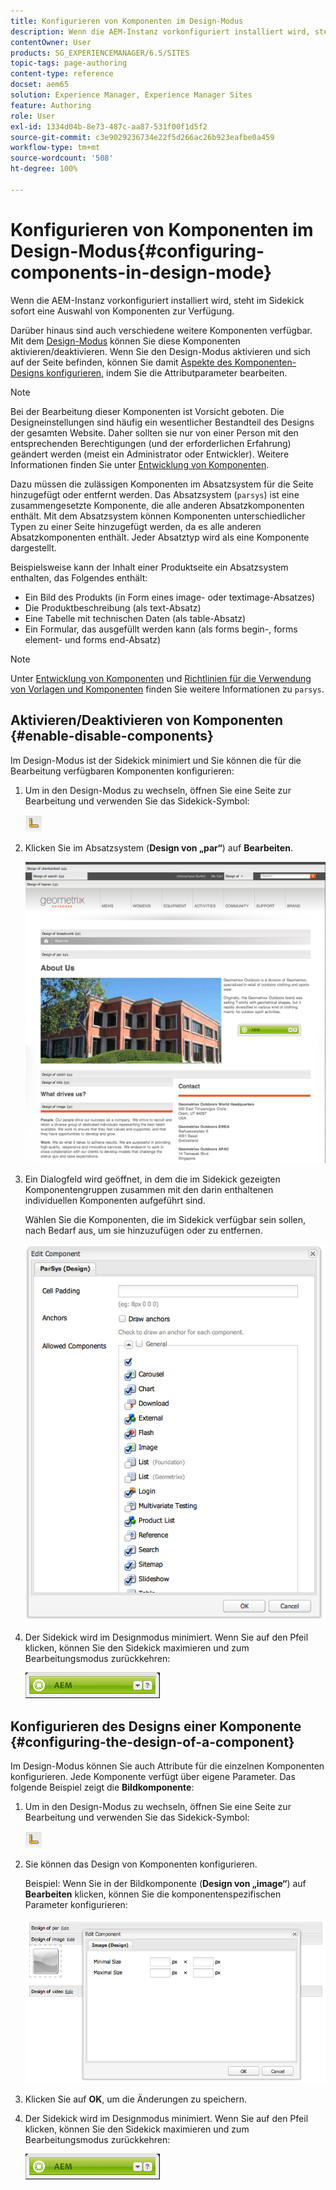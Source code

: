 ```yaml
---
title: Konfigurieren von Komponenten im Design-Modus
description: Wenn die AEM-Instanz vorkonfiguriert installiert wird, steht im Sidekick sofort eine Auswahl von Komponenten zur Verfügung. Darüber hinaus stehen auch verschiedene weitere Komponenten zur Verfügung. Sie können den Design-Modus verwenden, um diese Komponenten zu aktivieren/deaktivieren.
contentOwner: User
products: SG_EXPERIENCEMANAGER/6.5/SITES
topic-tags: page-authoring
content-type: reference
docset: aem65
solution: Experience Manager, Experience Manager Sites
feature: Authoring
role: User
exl-id: 1334d04b-8e73-487c-aa87-531f00f1d5f2
source-git-commit: c3e9029236734e22f5d266ac26b923eafbe0a459
workflow-type: tm+mt
source-wordcount: '508'
ht-degree: 100%

---
```


# Konfigurieren von Komponenten im Design-Modus{#configuring-components-in-design-mode}

Wenn die AEM-Instanz vorkonfiguriert installiert wird, steht im Sidekick sofort eine Auswahl von Komponenten zur Verfügung.

Darüber hinaus sind auch verschiedene weitere Komponenten verfügbar. Mit dem [Design-Modus](#enabledisablecomponentsusingdesignmode) können Sie diese Komponenten aktivieren/deaktivieren. Wenn Sie den Design-Modus aktivieren und sich auf der Seite befinden, können Sie damit [Aspekte des Komponenten-Designs konfigurieren](#configuringcomponentsusingdesignmode), indem Sie die Attributparameter bearbeiten.

>[!NOTE]
>
>Bei der Bearbeitung dieser Komponenten ist Vorsicht geboten. Die Designeinstellungen sind häufig ein wesentlicher Bestandteil des Designs der gesamten Website. Daher sollten sie nur von einer Person mit den entsprechenden Berechtigungen (und der erforderlichen Erfahrung) geändert werden (meist ein Administrator oder Entwickler). Weitere Informationen finden Sie unter [Entwicklung von Komponenten](/help/sites-developing/components.md).

Dazu müssen die zulässigen Komponenten im Absatzsystem für die Seite hinzugefügt oder entfernt werden. Das Absatzsystem (`parsys`) ist eine zusammengesetzte Komponente, die alle anderen Absatzkomponenten enthält. Mit dem Absatzsystem können Komponenten unterschiedlicher Typen zu einer Seite hinzugefügt werden, da es alle anderen Absatzkomponenten enthält. Jeder Absatztyp wird als eine Komponente dargestellt.

Beispielsweise kann der Inhalt einer Produktseite ein Absatzsystem enthalten, das Folgendes enthält:

* Ein Bild des Produkts (in Form eines image- oder textimage-Absatzes)
* Die Produktbeschreibung (als text-Absatz)
* Eine Tabelle mit technischen Daten (als table-Absatz)
* Ein Formular, das ausgefüllt werden kann (als forms begin-, forms element- und forms end-Absatz)

>[!NOTE]
>
>Unter [Entwicklung von Komponenten](/help/sites-developing/components.md#paragraphsystem) und [Richtlinien für die Verwendung von Vorlagen und Komponenten](/help/sites-developing/dev-guidelines-bestpractices.md#guidelines-for-using-templates-and-components) finden Sie weitere Informationen zu `parsys`.

## Aktivieren/Deaktivieren von Komponenten {#enable-disable-components}

Im Design-Modus ist der Sidekick minimiert und Sie können die für die Bearbeitung verfügbaren Komponenten konfigurieren:

1. Um in den Design-Modus zu wechseln, öffnen Sie eine Seite zur Bearbeitung und verwenden Sie das Sidekick-Symbol:

   ![Design-Modus](do-not-localize/chlimage_1.png)

1. Klicken Sie im Absatzsystem (**Design von „par“**) auf **Bearbeiten**.

   ![screen_shot_2012-02-08at102726am](assets/screen_shot_2012-02-08at102726am.png)

1. Ein Dialogfeld wird geöffnet, in dem die im Sidekick gezeigten Komponentengruppen zusammen mit den darin enthaltenen individuellen Komponenten aufgeführt sind.

   Wählen Sie die Komponenten, die im Sidekick verfügbar sein sollen, nach Bedarf aus, um sie hinzuzufügen oder zu entfernen.

   ![screen_shot_2012-02-08at103407am](assets/screen_shot_2012-02-08at103407am.png)

1. Der Sidekick wird im Designmodus minimiert. Wenn Sie auf den Pfeil klicken, können Sie den Sidekick maximieren und zum Bearbeitungsmodus zurückkehren:

   ![Sidekick minimiert](do-not-localize/sidekick-collapsed.png)

## Konfigurieren des Designs einer Komponente {#configuring-the-design-of-a-component}

Im Design-Modus können Sie auch Attribute für die einzelnen Komponenten konfigurieren. Jede Komponente verfügt über eigene Parameter. Das folgende Beispiel zeigt die **Bildkomponente**:

1. Um in den Design-Modus zu wechseln, öffnen Sie eine Seite zur Bearbeitung und verwenden Sie das Sidekick-Symbol:

   ![Design-Modus – Sidekick](do-not-localize/chlimage_1-1.png)

1. Sie können das Design von Komponenten konfigurieren.

   Beispiel: Wenn Sie in der Bildkomponente (**Design von „image“**) auf **Bearbeiten** klicken, können Sie die komponentenspezifischen Parameter konfigurieren:

   ![chlimage_1-5](assets/chlimage_1-5.png)

1. Klicken Sie auf **OK**, um die Änderungen zu speichern.

1. Der Sidekick wird im Designmodus minimiert. Wenn Sie auf den Pfeil klicken, können Sie den Sidekick maximieren und zum Bearbeitungsmodus zurückkehren:

   ![Sidekick minimiert](do-not-localize/sidekick-collapsed-1.png)
